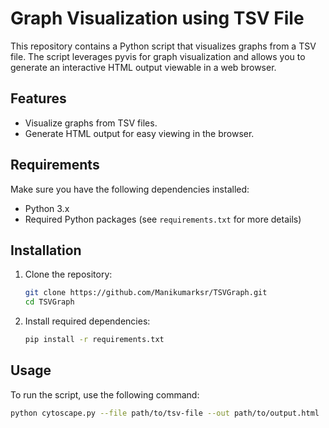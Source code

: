 # Graph Visualization using TSV File

This repository contains a Python script that visualizes graphs from a TSV file. The script leverages pyvis for graph visualization and allows you to generate an interactive HTML output viewable in a web browser.

## Features
- Visualize graphs from TSV files.
- Generate HTML output for easy viewing in the browser.

## Requirements
Make sure you have the following dependencies installed:
- Python 3.x
- Required Python packages (see `requirements.txt` for more details)

## Installation
1. Clone the repository:
    ```bash
    git clone https://github.com/Manikumarksr/TSVGraph.git
    cd TSVGraph
    ```

2. Install required dependencies:
    ```bash
    pip install -r requirements.txt
    ```

## Usage
To run the script, use the following command:

```bash
python cytoscape.py --file path/to/tsv-file --out path/to/output.html
